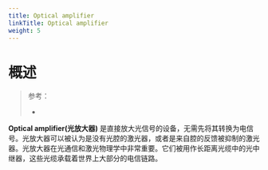 ```yaml
---
title: Optical amplifier
linkTitle: Optical amplifier
weight: 5
---
```


# 概述

> 参考：
>
> -

**Optical amplifier(光放大器)** 是直接放大光信号的设备，无需先将其转换为电信号。光放大器可以被认为是没有光腔的激光器，或者是来自腔的反馈被抑制的激光器。光放大器在光通信和激光物理学中非常重要。它们被用作长距离光缆中的光中继器，这些光缆承载着世界上大部分的电信链路。
